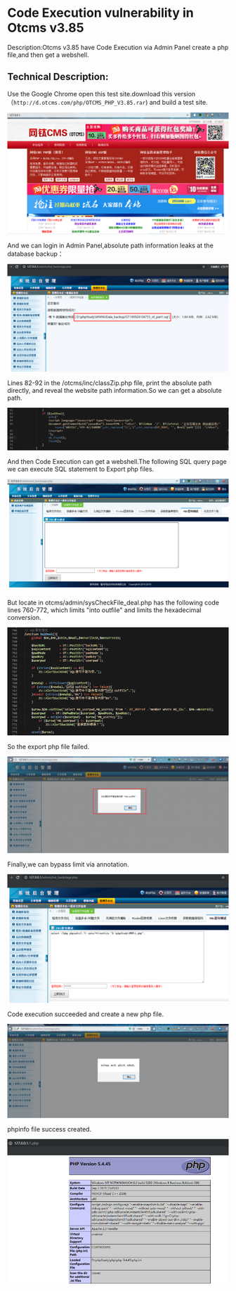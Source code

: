 # Code Execution vulnerability in Otcms v3.85 #

Description:Otcms v3.85 have Code Execution via Admin Panel  create a php file,and then get a webshell. 

## Technical Description: ##

Use the Google Chrome open this test site.download this version（```http://d.otcms.com/php/OTCMS_PHP_V3.85.rar```) and build a test site.

![](004.png)

And we can login in Admin Panel,absolute path information leaks at the database backup：

![](05.png)

Lines 82-92 in the /otcms/inc/classZip.php file, print the absolute path directly, and reveal the website path information.So we can get a absolute path.

![](06.png)


And then Code Execution can get a webshell.The following SQL query page we can execute SQL statement to Export php files.

![](07.png)

But locate in otcms/admin/sysCheckFile_deal.php has the following code lines 760-772, which limits "into outfile" and limits the hexadecimal conversion.

![](09.png)

So the export php file failed.

![](08.png)

Finally,we can bypass limit via annotation.

![](10.png)

Code execution succeeded and create a new php file.

![](11.png)

phpinfo file success created.

![](12.png)